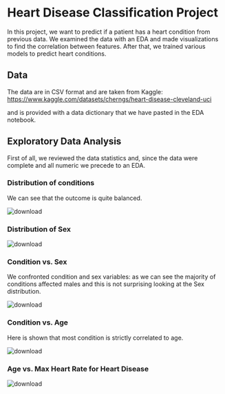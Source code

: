 # Heart Disease Classification Project

In this project, we want to predict if a patient has a heart condition from previous data.
We examined the data with an EDA and made visualizations to find the correlation between features. 
After that, we trained various models to predict heart conditions. 

## Data

The data are in CSV format and are taken from Kaggle:  https://www.kaggle.com/datasets/cherngs/heart-disease-cleveland-uci

and is provided with a data dictionary that we have pasted in the EDA notebook.

## Exploratory Data Analysis
First of all, we reviewed the data statistics and, since the data were complete and all numeric we precede to an EDA. 

### Distribution of conditions
We can see that the outcome is quite balanced. 

![download](https://user-images.githubusercontent.com/109316190/203298617-1bd05de6-9339-434c-b2df-202e7d585dd1.png)

### Distribution of Sex 

![download](https://user-images.githubusercontent.com/109316190/203299955-b95ca816-2107-48f0-b1d6-4945bc454b47.png)


### Condition vs. Sex
We confronted condition and sex variables: as we can see the majority of conditions affected males and this is not surprising looking at the Sex distribution.

![download](https://user-images.githubusercontent.com/109316190/203299940-33d34a00-4b1d-466f-b814-bffd89427ee3.png)

### Condition vs. Age
Here is shown that most condition is strictly correlated to age.

![download](https://user-images.githubusercontent.com/109316190/203299904-7829cc7f-c583-4da3-811c-817bc5388477.png)

### Age vs. Max Heart Rate for Heart Disease

![download](https://user-images.githubusercontent.com/109316190/203300134-5ec7db1f-339d-4a90-8754-3ac4411aaff5.png)
